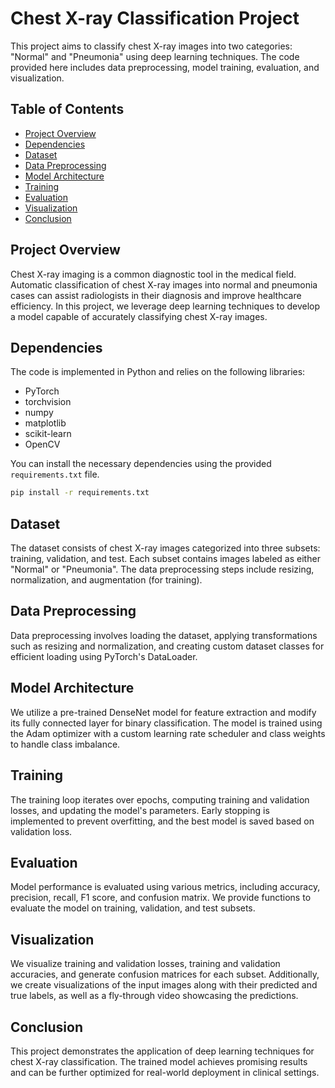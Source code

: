 # Chest X-ray Classification Project

This project aims to classify chest X-ray images into two categories: "Normal" and "Pneumonia" using deep learning techniques. The code provided here includes data preprocessing, model training, evaluation, and visualization.

## Table of Contents

- [Project Overview](#project-overview)
- [Dependencies](#dependencies)
- [Dataset](#dataset)
- [Data Preprocessing](#data-preprocessing)
- [Model Architecture](#model-architecture)
- [Training](#training)
- [Evaluation](#evaluation)
- [Visualization](#visualization)
- [Conclusion](#conclusion)

## Project Overview

Chest X-ray imaging is a common diagnostic tool in the medical field. Automatic classification of chest X-ray images into normal and pneumonia cases can assist radiologists in their diagnosis and improve healthcare efficiency. In this project, we leverage deep learning techniques to develop a model capable of accurately classifying chest X-ray images.

## Dependencies

The code is implemented in Python and relies on the following libraries:
- PyTorch
- torchvision
- numpy
- matplotlib
- scikit-learn
- OpenCV

You can install the necessary dependencies using the provided `requirements.txt` file.

```bash
pip install -r requirements.txt
```

## Dataset

The dataset consists of chest X-ray images categorized into three subsets: training, validation, and test. Each subset contains images labeled as either "Normal" or "Pneumonia". The data preprocessing steps include resizing, normalization, and augmentation (for training).

## Data Preprocessing

Data preprocessing involves loading the dataset, applying transformations such as resizing and normalization, and creating custom dataset classes for efficient loading using PyTorch's DataLoader.

## Model Architecture

We utilize a pre-trained DenseNet model for feature extraction and modify its fully connected layer for binary classification. The model is trained using the Adam optimizer with a custom learning rate scheduler and class weights to handle class imbalance.

## Training

The training loop iterates over epochs, computing training and validation losses, and updating the model's parameters. Early stopping is implemented to prevent overfitting, and the best model is saved based on validation loss.

## Evaluation

Model performance is evaluated using various metrics, including accuracy, precision, recall, F1 score, and confusion matrix. We provide functions to evaluate the model on training, validation, and test subsets.

## Visualization

We visualize training and validation losses, training and validation accuracies, and generate confusion matrices for each subset. Additionally, we create visualizations of the input images along with their predicted and true labels, as well as a fly-through video showcasing the predictions.

## Conclusion

This project demonstrates the application of deep learning techniques for chest X-ray classification. The trained model achieves promising results and can be further optimized for real-world deployment in clinical settings.
